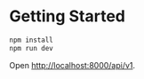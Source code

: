 # Getting Started

```sh
npm install
npm run dev
```

Open [http://localhost:8000/api/v1](http://localhost:8000/api/v1).



